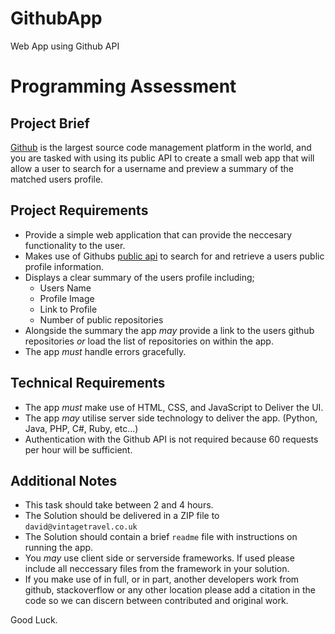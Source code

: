 # GithubApp
Web App using Github API

# Programming Assessment
## Project Brief

[Github](https://github.com/) is the largest source code management platform in the world, and you are tasked with using its public API to create a small web app that will allow a user to search for a username and preview a summary of the matched users profile.

## Project Requirements
- Provide a simple web application that can provide the neccesary functionality to the user.
- Makes use of Githubs [public api](https://docs.github.com/en/rest/guides/getting-started-with-the-rest-api) to search for and retrieve a users public profile information.
- Displays a clear summary of the users profile including;
    - Users Name
    - Profile Image
    - Link to Profile
    - Number of public repositories
- Alongside the summary the app *may* provide a link to the users github repositories _or_ load the list of repositories on within the app. 
- The app *must* handle errors gracefully.

## Technical Requirements
- The app *must* make use of HTML, CSS, and JavaScript to Deliver the UI.
- The app *may* utilise server side technology to deliver the app. (Python, Java, PHP, C#, Ruby, etc...)
- Authentication with the Github API is not required because 60 requests per hour will be sufficient.

## Additional Notes
- This task should take between 2 and 4 hours.
- The Solution should be delivered in a ZIP file to `david@vintagetravel.co.uk`
- The Solution should contain a brief `readme` file with instructions on running the app.
- You *may* use client side or serverside frameworks. If used please include all neccessary files from the framework in your solution.
- If you make use of in full, or in part, another developers work from github, stackoverflow or any other location please add a citation in the code so we can discern between contributed and original work.

Good Luck.